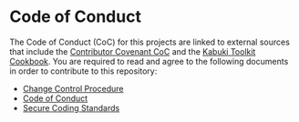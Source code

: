 # Code of Conduct

The Code of Conduct (CoC) for this projects are linked to external sources that include the [Contributor Covenant CoC](https://www.contributor-covenant.org/version/1/4/code-of-conduct.html) and the [Kabuki Toolkit Cookbook](https://github.com/kabuki-starship/kabuki.toolkit.cookbook). You are required to read and agree to the following documents in order to contribute to this repository:

* [Change Control Procedure](https://github.com/kabuki-starship/kabuki.toolkit.cookbook/idd/change_management/change_control_proceedure.md)
* [Code of Conduct](https://www.contributor-covenant.org/version/1/4/code-of-conduct.html)
* [Secure Coding Standards](https://github.com/kabuki-starship/kabuki.toolkit.cookbook/security/readme.md)

